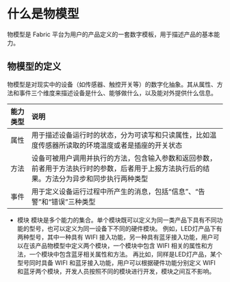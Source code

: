 # 什么是物模型
物模型是 Fabric 平台为用户的产品定义的一套数字模板，用于描述产品的基本能力。
## 物模型的定义
物模型是对现实中的设备（如传感器、触控开关等）的数字化抽象。其从属性、方法和事件三个维度来描述设备是什么、能够做什么，以及能对外提供什么信息。

| 能力类型  | 说明 |
| :------------ | :------------ |
|  属性  |  用于描述设备运行时的状态，分为可读写和只读属性，比如温度传感器所读取的环境温度或者是插座的开关状态   |
| 方法  | 设备可被用户调用并执行的方法，包含输入参数和返回参数，前者用于方法执行时的参数，后者用于上报方法执行后的结果。方法分为异步和同步执行两种类型  |
| 事件  | 用于定义设备运行过程中所产生的消息，包括“信息”、“告警”和“错误”三种类型  |

* 模块
  模块是多个能力的集合。单个模块既可以定义为同一类产品下具有不同功能的型号，也可以定义为同一设备下不同的硬件模块。
  例如，LED灯产品下有两种型号，其中一种具有 WIFI 接入功能，另一种具有蓝牙接入功能，用户可以在该产品物模型中定义两个模块，一个模块中包含 WIFI 相关的属性和方法，一个模块中包含蓝牙相关属性和方法。
  再比如，同样是LED灯产品，某个型号同时具备 WIFI 和蓝牙接入功能，用户可以根据硬件功能分别定义 WIFI 和蓝牙两个模块，开发人员按照不同的模块进行开发，模块之间互不影响。